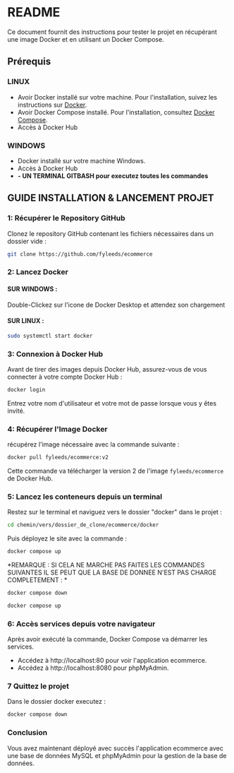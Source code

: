 
# README

Ce document fournit des instructions pour tester le projet en récupérant une image Docker et en utilisant un Docker Compose.

## Prérequis 

### LINUX

- Avoir Docker installé sur votre machine. Pour l'installation, suivez les instructions sur [Docker](https://docs.docker.com/get-docker/).
- Avoir Docker Compose installé. Pour l'installation, consultez [Docker Compose](https://docs.docker.com/compose/install/).
- Accès à Docker Hub 

### WINDOWS

- Docker installé sur votre machine Windows.
- Accès à Docker Hub
- **- UN TERMINAL GITBASH pour executez toutes les commandes**

## GUIDE INSTALLATION & LANCEMENT PROJET

### 1: Récupérer le Repository GitHub

Clonez le repository GitHub contenant les fichiers nécessaires dans un dossier vide :

```bash
git clone https://github.com/fyleeds/ecommerce

```

### 2: Lancez Docker

#### SUR WINDOWS : 

Double-Clickez sur l'icone de Docker Desktop et attendez son chargement

#### SUR LINUX : 

```bash
sudo systemctl start docker
```

### 3: Connexion à Docker Hub

Avant de tirer des images depuis Docker Hub, assurez-vous de vous connecter à votre compte Docker Hub :
```bash
docker login
```
Entrez votre nom d'utilisateur et votre mot de passe lorsque vous y êtes invité.

### 4: Récupérer l'Image Docker

récupérez l'image nécessaire avec la commande suivante :
```bash
docker pull fyleeds/ecommerce:v2
```
Cette commande va télécharger la version 2 de l'image `fyleeds/ecommerce` de Docker Hub.

### 5: Lancez les conteneurs depuis un terminal

Restez sur le terminal et naviguez vers le dossier "docker" dans le projet : 
```bash
cd chemin/vers/dossier_de_clone/ecommerce/docker
```
Puis déployez le site avec la commande : 
```bash
docker compose up 
```

*REMARQUE : SI CELA NE MARCHE PAS FAITES LES COMMANDES SUIVANTES 
IL SE PEUT QUE LA BASE DE DONNEE N'EST PAS CHARGE COMPLETEMENT : *
```bash
docker compose down 
```
```bash
docker compose up
```

### 6: Accès services depuis votre navigateur

Après avoir exécuté la commande, Docker Compose va démarrer les services.

- Accédez à http://localhost:80 pour voir l'application ecommerce.
- Accédez à http://localhost:8080 pour phpMyAdmin.

### 7 Quittez le projet

Dans le dossier docker executez : 
```bash
docker compose down 
```

### Conclusion

Vous avez maintenant déployé avec succès l'application ecommerce avec une base de données MySQL et phpMyAdmin pour la gestion de la base de données. 
